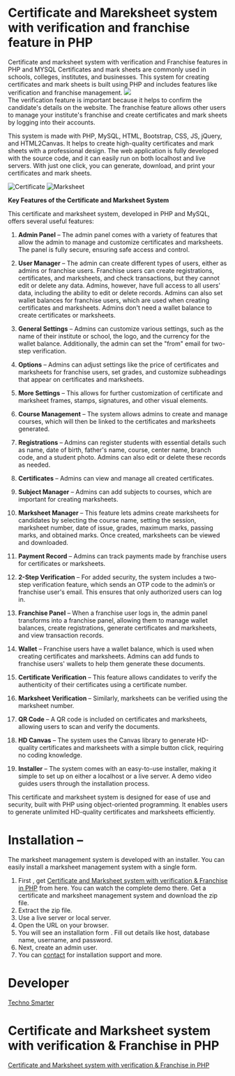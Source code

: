 # Certificate and Mareksheet system with verification and franchise feature in PHP 
Certificate and marksheet system with verification and Franchise features in PHP and MYSQL 
Certificates and mark sheets are commonly used in schools, colleges, institutes, and businesses. This system for creating certificates and mark sheets is built using PHP and includes features like verification and franchise management. 
<img src="https://technosmarter.com/assets/item/certificate-and-marksheet-system-in-php.jpg" class="img-center">
<br>The verification feature is important because it helps to confirm the candidate's details on the website. The franchise feature allows other users to manage your institute's franchise and create certificates and mark sheets by logging into their accounts.

This system is made with PHP, MySQL, HTML, Bootstrap, CSS, JS, jQuery, and HTML2Canvas. It helps to create high-quality certificates and mark sheets with a professional design. The web application is fully developed with the source code, and it can easily run on both localhost and live servers. With just one click, you can generate, download, and print your certificates and mark sheets.


<img alt="Certificate" class="responsive" src="https://blogger.googleusercontent.com/img/b/R29vZ2xl/AVvXsEj3d8a75NCaDxaYd6JbhK0JoUx3LW4pMbSWkziMu2EG_DIaRqUltljede_oXDFiUdR9BYQZnnaFUedZZwPZ3qYA4kZCdWXK5R6ZD8wCahi_6q00b1Z3neg3DJNwNLQWHNqn3Qa5Uu9VhOtRxFvMH8e7uzaMYJg4DRC6bvMb1r_uVv0BTxFJ8DWDVztw/s16000/certificate_page-0001.jpg">

<img alt="Marksheet" class="responsive" src="https://blogger.googleusercontent.com/img/b/R29vZ2xl/AVvXsEimsoRilSMSgwlVapU1A4Gbt-m65DuZQVkx1FJ8eOuv1RH96gK8ePIzX3hoitCKs2fFqrpYrtLgEinnlSPGiKBwvj01tKm_p7DfIZF7-mjXW5vckqKgwnMwyzdTrD7PU87-0Nouab3zwdErz_ldNlS1LzPsci8-Bjm8lKKitZLQV8EgJ0YrAnVUiafX/s3508/marksheet%20(3)_page-0001.jpg">

**Key Features of the Certificate and Marksheet System**

This certificate and marksheet system, developed in PHP and MySQL, offers several useful features:

1. **Admin Panel** – The admin panel comes with a variety of features that allow the admin to manage and customize certificates and marksheets. The panel is fully secure, ensuring safe access and control.

2. **User Manager** – The admin can create different types of users, either as admins or franchise users. Franchise users can create registrations, certificates, and marksheets, and check transactions, but they cannot edit or delete any data. Admins, however, have full access to all users' data, including the ability to edit or delete records. Admins can also set wallet balances for franchise users, which are used when creating certificates and marksheets. Admins don't need a wallet balance to create certificates or marksheets.

3. **General Settings** – Admins can customize various settings, such as the name of their institute or school, the logo, and the currency for the wallet balance. Additionally, the admin can set the "from" email for two-step verification.

4. **Options** – Admins can adjust settings like the price of certificates and marksheets for franchise users, set grades, and customize subheadings that appear on certificates and marksheets.

5. **More Settings** – This allows for further customization of certificate and marksheet frames, stamps, signatures, and other visual elements.

6. **Course Management** – The system allows admins to create and manage courses, which will then be linked to the certificates and marksheets generated.

7. **Registrations** – Admins can register students with essential details such as name, date of birth, father's name, course, center name, branch code, and a student photo. Admins can also edit or delete these records as needed.

8. **Certificates** – Admins can view and manage all created certificates.

9. **Subject Manager** – Admins can add subjects to courses, which are important for creating marksheets.

10. **Marksheet Manager** – This feature lets admins create marksheets for candidates by selecting the course name, setting the session, marksheet number, date of issue, grades, maximum marks, passing marks, and obtained marks. Once created, marksheets can be viewed and downloaded.

11. **Payment Record** – Admins can track payments made by franchise users for certificates or marksheets.

12. **2-Step Verification** – For added security, the system includes a two-step verification feature, which sends an OTP code to the admin’s or franchise user's email. This ensures that only authorized users can log in.

13. **Franchise Panel** – When a franchise user logs in, the admin panel transforms into a franchise panel, allowing them to manage wallet balances, create registrations, generate certificates and marksheets, and view transaction records.

14. **Wallet** – Franchise users have a wallet balance, which is used when creating certificates and marksheets. Admins can add funds to franchise users' wallets to help them generate these documents.

15. **Certificate Verification** – This feature allows candidates to verify the authenticity of their certificates using a certificate number.

16. **Marksheet Verification** – Similarly, marksheets can be verified using the marksheet number.

17. **QR Code** – A QR code is included on certificates and marksheets, allowing users to scan and verify the documents.

18. **HD Canvas** – The system uses the Canvas library to generate HD-quality certificates and marksheets with a simple button click, requiring no coding knowledge.

19. **Installer** – The system comes with an easy-to-use installer, making it simple to set up on either a localhost or a live server. A demo video guides users through the installation process.

This certificate and marksheet system is designed for ease of use and security, built with PHP using object-oriented programming. It enables users to generate unlimited HD-quality certificates and marksheets efficiently.

# Installation – 
The marksheet management system is developed with an installer. You can easily install a marksheet management system with a single form. <br>
1.	First , get <a href="https://technosmarter.com/item/certificate-and-marksheet-system-with-verification-franchise-in-php">
Certificate and Marksheet system with verification & Franchise in PHP</a> from here. You can watch the complete demo there. Get a certificate and marksheet management system and download the zip file. <br>
2.	Extract the zip file. <br>
3.	Use a live server or local server.<br> 
4.	Open the URL on your browser.<br> 
5.	You will see an installation form . Fill out details like host, database name, username, and password. <br>
6.	Next, create an admin user.<br> 
7.	You can <a href="https://technosmarter.com/contact">contact</a> for installation support and more. <br>
# Developer 
 <a href="https://technosmarter.com">Techno Smarter </a>
 # Certificate and Marksheet system with verification & Franchise in PHP
 <a href="https://technosmarter.com/item/certificate-and-marksheet-system-with-verification-franchise-in-php">Certificate and Marksheet system with verification & Franchise in PHP</a>
 

